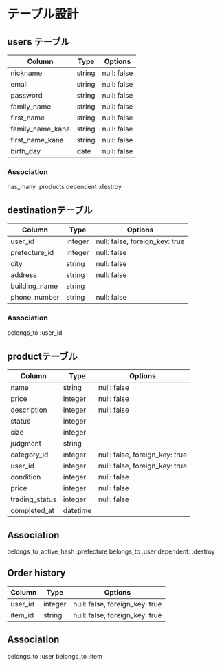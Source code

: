 # テーブル設計

## users テーブル

| Column           | Type   | Options     |
| --------------   | ------ | ----------- |
| nickname         | string | null: false |
| email            | string | null: false |
| password         | string | null: false |
| family_name      | string | null: false |
| first_name       | string | null: false |
| family_name_kana | string | null: false |
| first_name_kana  | string | null: false |
| birth_day	       | date	  | null: false |


### Association

has_many :products dependent :destroy

##  destinationテーブル

| Column          | Type      | Options                       |
| --------------- | --------- | ----------------------------- |
|user_id	        | integer	  |null: false, foreign_key: true |
|prefecture_id    | integer	  |null: false                    |
|city	            | string	  |null: false                    |
|address	        | string	  |null: false                    |
|building_name	  | string	  |                               |
|phone_number	    | string    |null: false                    |

### Association

belongs_to :user_id


## productテーブル

| Column        |	Type     |	Options                       |
| ------------- | -------- | -----------------------------  |
| name          | string   | null: false                    |
| price	        | integer	 | null: false                    |
| description	  | integer	 | null: false                    |
| status	      | integer	 |                                |
| size	        | integer	 |                                |
| judgment	    | string	 |                                |
| category_id	  | integer	 | null: false, foreign_key: true |
| user_id	      | integer	 | null: false, foreign_key: true |
| condition	    | integer	 | null: false                    |
| price	        | integer	 | null: false                    |
| trading_status|	integer	 | null: false                    |
| completed_at	| datetime |                                |	

## Association

belongs_to_active_hash :prefecture
belongs_to :user dependent: :destroy

## Order history

| Column        |	Type    |	Options                        |
| ------------- | ------- | -----------------------------  |
| user_id       | integer	| null: false, foreign_key: true |
| item_id       | string	| null: false, foreign_key: true |

## Association

belongs_to :user
belongs_to :item
